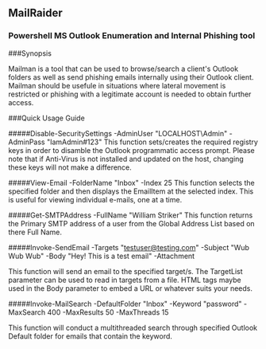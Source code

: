 ## MailRaider
### Powershell MS Outlook Enumeration and Internal Phishing tool

###Synopsis

Mailman is a tool that can be used to browse/search a client's Outlook folders as well as send phishing emails internally using their Outlook client. Mailman should be usefule in situations where lateral movement is restricted or phishing with a legitimate account is needed to obtain further access. 

###Quick Usage Guide

#####Disable-SecuritySettings -AdminUser "LOCALHOST\Admin" -AdminPass "IamAdmin#123" 
This function sets/creates the required registry keys in order to disamble the Outlook programmatic access 
prompt. Please note that if Anti-Virus is not installed and updated on the host, changing these keys will not make a difference. 

#####View-Email -FolderName "Inbox" -Index 25
This function selects the specified folder and then displays the EmailItem at the selected index. This is useful for viewing
individual e-mails, one at a time. 

#####Get-SMTPAddress -FullName "William Striker"
This function returns the Primary SMTP address of a user from the Global Address List based on there Full Name.

#####Invoke-SendEmail -Targets "testuser@testing.com" -Subject "Wub Wub Wub" -Body "Hey! This is a test email" -Attachment 

This function will send an email to the specified target/s. The TargetList parameter can be used to read in targets from a file. HTML tags maybe used in the Body parameter to embed a URL or whatever suits your needs. 

#####Invoke-MailSearch -DefaultFolder "Inbox" -Keyword "password" -MaxSearch 400 -MaxResults 50 -MaxThreads 15

This function will conduct a multithreaded search through specified Outlook Default folder for emails that contain the keyword. 




  
